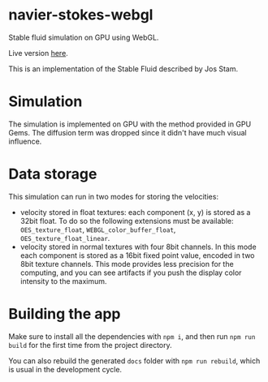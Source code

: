 # navier-stokes-webgl
Stable fluid simulation on GPU using WebGL.

Live version [here](https://piellardj.github.io/navier-stokes-webgl).

This is an implementation of the Stable Fluid described by Jos Stam.

# Simulation

The simulation is implemented on GPU with the method provided in GPU Gems.
The diffusion term was dropped since it didn't have much visual influence.

# Data storage

This simulation can run in two modes for storing the velocities:
* velocity stored in float textures: each component (x, y) is stored as a 32bit float.
To do so the following extensions must be available: `OES_texture_float`, `WEBGL_color_buffer_float`, `OES_texture_float_linear`.
* velocity stored in normal textures with four 8bit channels.
In this mode each component is stored as a 16bit fixed point value, encoded in two 8bit texture channels.
This mode provides less precision for the computing, and you can see artifacts if you push the display color intensity to the maximum.

# Building the app

Make sure to install all the dependencies with `npm i`, and then 
run `npm run build` for the first time from the project directory.

You can also rebuild the generated `docs` folder with `npm run rebuild`, 
which is usual in the development cycle.
